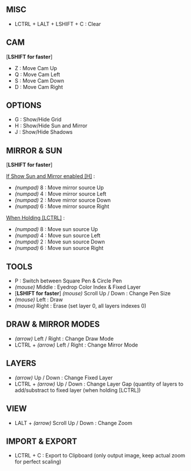 ﻿## MISC

- LCTRL + LALT + LSHIFT + C : Clear<br>

## CAM

[<b>LSHIFT for faster</b>]<br>
- Z : Move Cam Up<br>
- Q : Move Cam Left<br>
- S : Move Cam Down<br>
- D : Move Cam Right<br>

## OPTIONS

- G : Show/Hide Grid<br>
- H : Show/Hide Sun and Mirror<br>
- J : Show/Hide Shadows<br>

## MIRROR & SUN

[<b>LSHIFT for faster</b>]<br>

<u>If Show Sun and Mirror enabled [H]</u> :<br>
- <i>(numpad)</i> 8 : Move mirror source Up<br>
- <i>(numpad)</i> 4 : Move mirror source Left<br>
- <i>(numpad)</i> 2 : Move mirror source Down<br>
- <i>(numpad)</i> 6 : Move mirror source Right<br>

<u>When Holding [LCTRL]</u> :<br>
- <i>(numpad)</i> 8 : Move sun source Up<br>
- <i>(numpad)</i> 4 : Move sun source Left<br>
- <i>(numpad)</i> 2 : Move sun source Down<br>
- <i>(numpad)</i> 6 : Move sun source Right<br>

## TOOLS

- P : Switch between Square Pen & Circle Pen<br>
- <i>(mouse)</i> Middle : Eyedrop Color Index & Fixed Layer<br>
- [<b>LSHIFT for faster</b>] <i>(mouse)</i> Scroll Up / Down : Change Pen Size<br>
- <i>(mouse)</i> Left : Draw<br>
- <i>(mouse)</i> Right : Erase (set layer 0, all layers indexes 0)<br>

## DRAW & MIRROR MODES

- <i>(arrow)</i> Left / Right : Change Draw Mode<br>
- LCTRL + <i>(arrow)</i> Left / Right : Change Mirror Mode<br>

## LAYERS

- <i>(arrow)</i> Up / Down : Change Fixed Layer<br>
- LCTRL + <i>(arrow)</i> Up / Down : Change Layer Gap (quantity of layers to add/substract to fixed layer (when holding [LCTRL])<br>

## VIEW

- LALT + <i>(arrow)</i> Scroll Up / Down : Change Zoom<br>

## IMPORT & EXPORT

- LCTRL + C : Export to Clipboard (only output image, keep actual zoom for perfect scaling)<br>